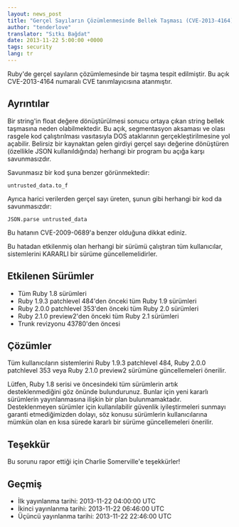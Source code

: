 ```yaml
---
layout: news_post
title: "Gerçel Sayıların Çözümlenmesinde Bellek Taşması (CVE-2013-4164)"
author: "tenderlove"
translator: "Sıtkı Bağdat"
date: 2013-11-22 5:00:00 +0000
tags: security
lang: tr
---
```


Ruby'de gerçel sayıların çözümlemesinde bir taşma tespit edilmiştir. Bu açık
CVE-2013-4164 numaralı CVE tanımlayıcısına atanmıştır.

## Ayrıntılar

Bir string'in float değere dönüştürülmesi sonucu ortaya çıkan string bellek
taşmasına neden olabilmektedir. Bu açık, segmentasyon aksaması ve olası rasgele
kod çalıştırılması vasıtasıyla DOS ataklarının gerçekleştirilmesine yol açabilir.
Belirsiz bir kaynaktan gelen girdiyi gerçel sayı değerine dönüştüren (özellikle
JSON kullanıldığında) herhangi bir program bu açığa karşı savunmasızdır.

Savunmasız bir kod şuna benzer görünmektedir:

    untrusted_data.to_f

Ayrıca harici verilerden gerçel sayı üreten, şunun gibi herhangi bir kod da
savunmasızdır:

    JSON.parse untrusted_data

Bu hatanın CVE-2009-0689'a benzer olduğuna dikkat ediniz.

Bu hatadan etkilenmiş olan herhangi bir sürümü çalıştıran tüm kullanıcılar,
sistemlerini KARARLI bir sürüme güncellemelidirler.

## Etkilenen Sürümler

* Tüm Ruby 1.8 sürümleri
* Ruby 1.9.3 patchlevel 484'den önceki tüm Ruby 1.9 sürümleri
* Ruby 2.0.0 patchlevel 353'den önceki tüm Ruby 2.0 sürümleri
* Ruby 2.1.0 preview2'den önceki tüm Ruby 2.1 sürümleri
* Trunk revizyonu 43780'den öncesi

## Çözümler

Tüm kullanıcıların sistemlerini Ruby 1.9.3 patchlevel 484, Ruby 2.0.0 patchlevel
353 veya Ruby 2.1.0 preview2 sürümüne güncellemeleri önerilir.

Lütfen, Ruby 1.8 serisi ve öncesindeki tüm sürümlerin artık desteklenmediğini göz
önünde bulundurunuz. Bunlar için yeni kararlı sürümlerin yayınlanmasına ilişkin
bir plan bulunmamaktadır. Desteklenmeyen sürümler için kullanılabilir güvenlik
iyileştirmeleri sunmayı garanti etmediğimizden dolayı, söz konusu sürümlerin
kullanıcılarına mümkün olan en kısa sürede kararlı bir sürüme güncellemeleri
önerilir.

## Teşekkür

Bu sorunu rapor ettiği için Charlie Somerville'e teşekkürler!

## Geçmiş

* İlk yayınlanma tarihi: 2013-11-22 04:00:00 UTC
* İkinci yayınlanma tarihi: 2013-11-22 06:46:00 UTC
* Üçüncü yayınlanma tarihi: 2013-11-22 22:46:00 UTC
